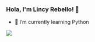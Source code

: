 ### Hola, I'm Lincy Rebello! 👋
- 🌱 I’m currently learning Python
<!--
**LincyRebello/LincyRebello** is a ✨ _special_ ✨ repository because its `README.md` (this file) appears on your GitHub profile.

Here are some ideas to ge

- 🔭 I’m currently working on ...
- 🌱 I’m currently learning ..
- 👯 I’m looking to collaborate on ...
- 🤔 I’m looking for help with ...
- 💬 Ask me about ...
- 📫 How to reach me: ...
- 😄 Pronouns: ...
- ⚡ Fun fact: ...
-->
<img src='https://github-readme-stats.vercel.app/api?username=lincyrebello&&show_icons=true&title_color=ffffff&icon_color=0000ff&text_color=daf7dc&bg_color=191919'>
